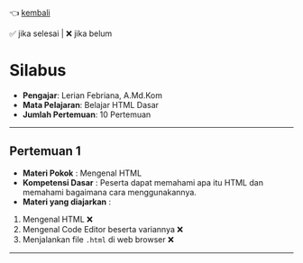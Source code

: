 👈 [kembali](/html/)

✅ jika selesai | ❌ jika belum

# **Silabus**

- **Pengajar**: Lerian Febriana, A.Md.Kom
- **Mata Pelajaran**: Belajar HTML Dasar
- **Jumlah Pertemuan**: 10 Pertemuan

---

## Pertemuan 1

- **Materi Pokok** : Mengenal HTML
- **Kompetensi Dasar** : Peserta dapat memahami apa itu HTML dan memahami bagaimana cara menggunakannya.
- **Materi yang diajarkan** :
1. Mengenal HTML ❌
2. Mengenal Code Editor beserta variannya ❌
3. Menjalankan file `.html` di web browser ❌

---
